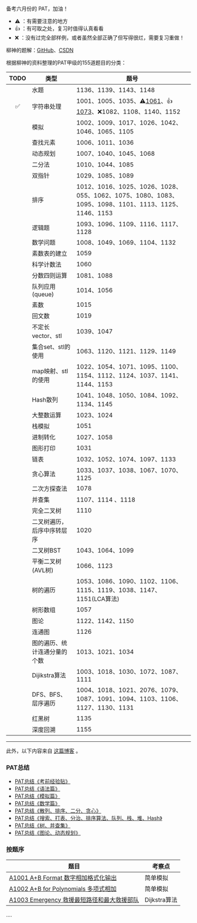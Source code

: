 备考六月份的 PAT，加油！

- :warning: ：有需要注意的地方
- :+1: ：有可取之处，复习时值得认真看看
- :x: ：没有过完全部样例，或者虽然全部正确了但写得很烂，需要复习重做！



柳神的题解：[GitHub](https://github.com/liuchuo/PAT)、[CSDN](https://liuchuo.blog.csdn.net/)

根据柳神的资料整理的PAT甲级的155道题目的分类：

|TODO|类型|题号|
|:--:|----|----|
|				|水题				|					1136、1139、1143、1148|
|:white_check_mark:		|字符串处理		| 1001、1005、1035、:warning:[1061](./Advanced/1061_Dating_20.cpp)、:+1:[1073](./Advanced/1073_Scientific_Notation_20.cpp)、:x:1082、1108、1140、1152 |
|				|模拟				|					1002、1009、1017、1026、1042、1046、1065、1105|
|		|查找元素		|						1006、1011、1036|
|		|动态规划		|						1007、1040、1045、1068|
|					|二分法					|			1010、1044、1085|
|				|双指针				|				1029、1085、1089|
|				|排序				|					1012、1016、1025、1026、1028、055、1062、1075、1080、1083、1095、1098、1101、1113、1125、1146、1153|
|					|逻辑题					| 1093、1096、1109、1116、1117、1128 |
|				|数学问题				| 1008、1049、1069、1104、1132 |
|				|素数表的建立				|			1059|
|			|科学计数法			|				1060|
|			|分数四则运算			|				1081、1088|
|			|队列应用(queue)			|			1014、1056|
|				|素数				|					1015|
|					|回文数					|			1019|
|		|不定长vector、stl		|			1039、1047|
|		|集合set、stl的使用		| 1063、1120、1121、1129、1149 |
|		|map映射、stl的使用		|			1022、1054、1071、1095、1100、1154、1112、1124、1037、1141、1144、1153|
|				|Hash散列				|				1041、1048、1050、1084、1092、1134、1145|
|					|大整数运算					|		1023、1024|
|					|栈模拟					|			1051|
|				|进制转化				|				1027、1058|
|				|图形打印				|				1031|
|						|链表						| 1032、1052、1074、1097、1133 |
|				|贪心算法				|				1033、1037、1038、1067、1070、1125|
|			|二次方探查法			|				1078|
|					|并查集					|			1107、1114 、1118|
|				|完全二叉树				| 1110 |
|	|二叉树遍历，后序中序转层序	|			1020|
|			|二叉树BST			|				1043、1064、1099|
|		|平衡二叉树(AVL树)		|				1066、1123|
|				|树的遍历				| 1053、1086、1090、1102、1106、1115、1119、1038、1147、1151(LCA算法) |
|					|树形数组					|			1057|
|						|图论						|			1122、1142、1150|
|						|连通图						| 1126 |
|	|图的遍历、统计连通分量的个数	|			1013、1021、1034|
|			|Dijikstra算法			| 1003、1018、1030、1072、1087、1111 |
|		|DFS、BFS、层序遍历		|			1004、1018、1021、2076、1079、1087、1091、1094、1103、1106、1127、1130、1131|
|				|红黑树				|				1135|
|				|深度回溯				|				1155|





-----

此外，以下内容来自 [这篇博客](https://blog.csdn.net/a617976080/article/details/89676670) 。

### PAT总结

- [PAT总结《考前经验贴》](https://blog.csdn.net/a617976080/article/details/100107317)
- [PAT总结《语法篇》](https://blog.csdn.net/a617976080/article/details/100094998)
- [PAT总结《模拟篇》](https://blog.csdn.net/a617976080/article/details/100095143)
- [PAT总结《数学篇》](https://blog.csdn.net/a617976080/article/details/100154531)
- [PAT总结《散列、排序、二分、贪心》](https://blog.csdn.net/a617976080/article/details/100515964)
- [PAT总结《搜索、打表、分治、排序算法、队列、栈、堆、Hash》](https://blog.csdn.net/a617976080/article/details/100548008)
- [PAT总结《树、并查集》](https://blog.csdn.net/a617976080/article/details/100556665)
- [PAT总结《图论、动态规划》](https://blog.csdn.net/a617976080/article/details/100571765)

### 按题序

| 题目                                                         | 考察点       |
| ------------------------------------------------------------ | ------------ |
| [A1001 A+B Format 数字相加格式化输出](https://blog.csdn.net/a617976080/article/details/89052748) | 简单模拟     |
| [A1002 A+B for Polynomials 多项式相加](https://blog.csdn.net/a617976080/article/details/89053218) | 简单模拟     |
| [A1003 Emergency 救援最短路径和最大救援部队](https://blog.csdn.net/a617976080/article/details/89087393) | Dijkstra算法 |

....
